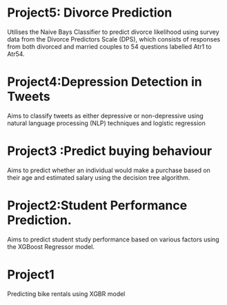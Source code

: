 # Project5: Divorce Prediction
Utilises the Naive Bays Classifier to predict divorce likelihood using survey data from the
Divorce Predictors Scale (DPS), which consists of responses from both divorced and married
couples to 54 questions labelled Atr1 to Atr54.

# Project4:Depression Detection in Tweets
Aims to classify tweets as either depressive or non-depressive using natural language
processing (NLP) techniques and logistic regression

# Project3 :Predict buying behaviour
Aims to predict whether an individual would make a purchase based on their age and
estimated salary using the decision tree algorithm.

# Project2:Student Performance Prediction.
Aims to predict student study performance based on various factors using the XGBoost
Regressor model.

# Project1
Predicting bike rentals using XGBR model
